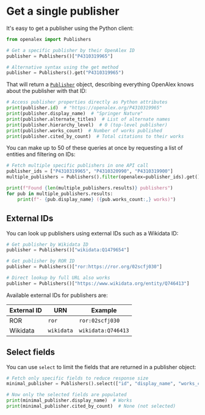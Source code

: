 # Get a single publisher

It's easy to get a publisher using the Python client:

```python
from openalex import Publishers

# Get a specific publisher by their OpenAlex ID
publisher = Publishers()["P4310319965"]

# Alternative syntax using the get method
publisher = Publishers().get("P4310319965")
```

That will return a [`Publisher`](publisher-object.md) object, describing everything OpenAlex knows about the publisher with that ID:

```python
# Access publisher properties directly as Python attributes
print(publisher.id)  # "https://openalex.org/P4310319965"
print(publisher.display_name)  # "Springer Nature"
print(publisher.alternate_titles)  # List of alternate names
print(publisher.hierarchy_level)  # 0 (top-level publisher)
print(publisher.works_count)  # Number of works published
print(publisher.cited_by_count)  # Total citations to their works
```

You can make up to 50 of these queries at once by requesting a list of entities and filtering on IDs:

```python
# Fetch multiple specific publishers in one API call
publisher_ids = ["P4310319965", "P4310320990", "P4310319900"]
multiple_publishers = Publishers().filter(openalex=publisher_ids).get()

print(f"Found {len(multiple_publishers.results)} publishers")
for pub in multiple_publishers.results:
    print(f"- {pub.display_name} ({pub.works_count:,} works)")
```

## External IDs

You can look up publishers using external IDs such as a Wikidata ID:

```python
# Get publisher by Wikidata ID
publisher = Publishers()["wikidata:Q1479654"]

# Get publisher by ROR ID
publisher = Publishers()["ror:https://ror.org/02scfj030"]

# Direct lookup by full URL also works
publisher = Publishers()["https://www.wikidata.org/entity/Q746413"]
```

Available external IDs for publishers are:

| External ID | URN | Example |
|------------|-----|---------|
| ROR | `ror` | `ror:02scfj030` |
| Wikidata | `wikidata` | `wikidata:Q746413` |

## Select fields

You can use `select` to limit the fields that are returned in a publisher object:

```python
# Fetch only specific fields to reduce response size
minimal_publisher = Publishers().select(["id", "display_name", "works_count"]).get("P4310319965")

# Now only the selected fields are populated
print(minimal_publisher.display_name)  # Works
print(minimal_publisher.cited_by_count)  # None (not selected)
```

